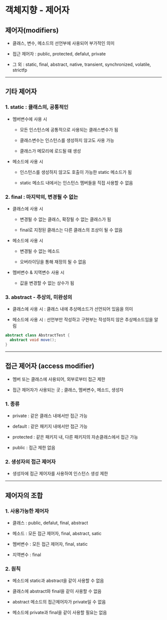 # 객체지향 - 제어자

## 제어자(modifiers)
- 클래스, 변수, 메소드의 선언부에 사용되어 부가적인 의미

- 접근 제어자 : public, protected, defalut, private

- 그 외 : static, final, abstract, native, transient, synchronized, volatile, strictfp

***

## 기타 제어자

### 1. static : 클래스의, 공통적인
- 멤버변수에 사용 시
  - 모든 인스턴스에 공통적으로 사용되는 클래스변수가 됨

  - 클래스변수는 인스턴스를 생성하지 않고도 사용 가능

  - 클래스가 메모리에 로드될 떄 생성

- 메소드에 사용 시
  - 인스턴스를 생성하지 않고도 호출이 가능한 static 메소드가 됨
  
  - static 메소드 내에서는 인스턴스 멤버들을 직접 사용할 수 없음

### 2. final : 마지막의, 변경될 수 없는
- 클래스에 사용 시
  - 변경될 수 없는 클래스, 확장될 수 없는 클래스가 됨

  - final로 지정된 클래스는 다른 클래스의 조상이 될 수 없음

- 메소드에 사용 시
  - 변경될 수 없는 메소드

  - 오버라이딩을 통해 재정의 될 수 없음

- 멤버변수 & 지역변수 사용 시
  - 값을 변경할 수 없는 상수가 됨

### 3. abstract - 추상의, 미완성의
- 클래스에 사용 시 : 클래스 내에 추상메소드가 선언되어 있음을 의미

- 메소드에 사용 시 : 선언부만 작성하고 구현부는 작성하지 않은 추상메소드임을 알림

```java
abstract class AbstractTest {
  abstract void move();
}
```

***

## 접근 제어자 (access modifier)
- 멤버 또는 클래스에 사용되어, 외부로부터 접근 제한

- 접근 제어자가 사용되는 곳 ; 클래스, 멤버변수, 메소드, 생성자

### 1. 종류
- private : 같은 클래스 내에서만 접근 가능

- default : 같은 패키지 내에서만 접근 가능

- protected : 같은 패키지 내, 다른 패키지의 자손클래스에서 접근 가능

- public : 접근 제한 없음


### 2. 생성자의 접근 제어자
- 생성자에 접근 제어자를 사용하여 인스턴스 생성 제한

***

## 제어자의 조합

### 1. 사용가능한 제어자
- 클래스 : public, defalut, final, abstract

- 메소드 : 모든 접근 제어자, final, abstract, satic

- 멤버변수 : 모든 접근 제어자, final, static

- 지역변수 : final

### 2. 원칙
- 메소드에 static과 abstract을 같이 사용할 수 없음

- 클래스에 abstract와 final을 같이 사용할 수 없음

- abstract 메소드의 접근제어자가 private일 수 없음

- 메소드에 private과 final을 같이 사용할 필요는 없음
